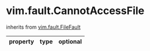 vim.fault.CannotAccessFile
==========================
inherits from [vim.fault.FileFault](docs/vim.fault.FileFault.md)

| property | type | optional |
|:---------|:-----|:---------|
